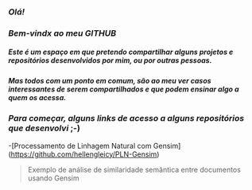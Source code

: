 ### *Olá!*
### *Bem-vindx ao meu GITHUB*

##### Este é um espaço em que pretendo compartilhar alguns *projetos e repositórios* desenvolvidos por mim, ou por outras pessoas.
##### Mas todos com um ponto em comum, são ao meu ver casos interessantes de serem compartilhados e que *podem ensinar algo* a quem os acessa.

### *Para começar, alguns links de acesso a alguns repositórios que desenvolvi* ;-)

-[Processamento de Linhagem Natural com Gensim] (https://github.com/hellengleicy/PLN-Gensim)
> Exemplo de análise de similaridade semântica entre documentos usando Gensim
